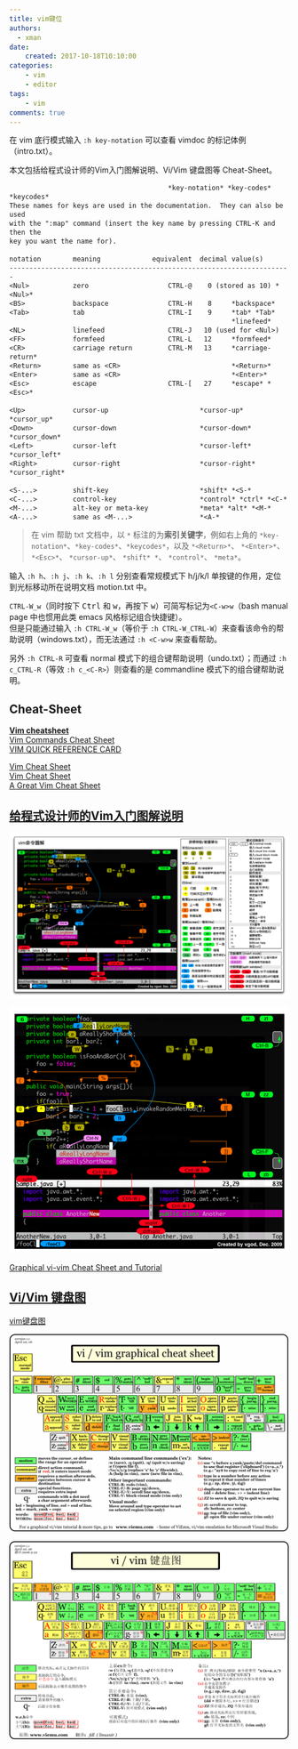 ```yaml
---
title: vim键位
authors:
  - xman
date:
    created: 2017-10-18T10:10:00
categories:
    - vim
    - editor
tags:
    - vim
comments: true
---
```


在 vim 底行模式输入 `:h key-notation` 可以查看 vimdoc 的标记体例（intro.txt）。

本文包括给程式设计师的Vim入门图解说明、Vi/Vim 键盘图等 Cheat-Sheet。

<!-- more -->

```Shell
                                        *key-notation* *key-codes* *keycodes*
These names for keys are used in the documentation.  They can also be used
with the ":map" command (insert the key name by pressing CTRL-K and then the
key you want the name for).

notation        meaning             equivalent  decimal value(s)      
-----------------------------------------------------------------------
<Nul>           zero                    CTRL-@    0 (stored as 10) *<Nul>*
<BS>            backspace               CTRL-H    8     *backspace*
<Tab>           tab                     CTRL-I    9     *tab* *Tab*
                                                        *linefeed*
<NL>            linefeed                CTRL-J   10 (used for <Nul>)
<FF>            formfeed                CTRL-L   12     *formfeed*
<CR>            carriage return         CTRL-M   13     *carriage-return*
<Return>        same as <CR>                            *<Return>*
<Enter>         same as <CR>                            *<Enter>*
<Esc>           escape                  CTRL-[   27     *escape* *<Esc>*

<Up>            cursor-up                       *cursor-up* *cursor_up*
<Down>          cursor-down                     *cursor-down* *cursor_down*
<Left>          cursor-left                     *cursor-left* *cursor_left*
<Right>         cursor-right                    *cursor-right* *cursor_right*

<S-...>         shift-key                       *shift* *<S-*
<C-...>         control-key                     *control* *ctrl* *<C-*
<M-...>         alt-key or meta-key             *meta* *alt* *<M-*
<A-...>         same as <M-...>                 *<A-*

```

> 在 vim 帮助 txt 文档中，以 `*` 标注的为**索引关键字**，例如右上角的 `*key-notation*`、`*key-codes*`、`*keycodes*`，以及 `*<Return>*`、 `*<Enter>*`、 `*<Esc>*`、 `*cursor-up*`、 `*shift* *`、 `*control*`、 `*meta*`。

输入 `:h h`、`:h j`、`:h k`、`:h l` 分别查看常规模式下 h/j/k/l 单按键的作用，定位到光标移动所在说明文档 motion.txt 中。  

`CTRL-W_w`（同时按下 <kbd>Ctrl</kbd> 和 <kbd>w</kbd>，再按下 <kbd>w</kbd>）可简写标记为`<C-w>w`（bash manual page 中也惯用此类 emacs 风格标记组合快捷键）。  
但是只能通过输入 `:h CTRL-W_w`（等价于 `:h CTRL-W_CTRL-W`）来查看该命令的帮助说明（windows.txt），而无法通过 `:h <C-w>w` 来查看帮助。 

另外 `:h CTRL-R` 可查看 normal 模式下的组合键帮助说明（undo.txt）；而通过 `:h c_CTRL-R`（等效 `:h c_<C-R>`）则查看的是 commandline 模式下的组合键帮助说明。   

Cheat-Sheet
---

[**Vim cheatsheet**](https://devhints.io/vim)  
[Vim Commands Cheat Sheet](https://www.fprintf.net/vimCheatSheet.html)  
[VIM QUICK REFERENCE CARD](http://users.ece.utexas.edu/~adnan/vimqrc.html)  

[Vim Cheat Sheet](https://www.linuxtrainingacademy.com/vim-cheat-sheet/)  
[Vim Cheat Sheet](https://vim.rtorr.com/)  
[A Great Vim Cheat Sheet](https://www.sogou.com/link?url=40EjMDkDaLAsIcyDVlsW9N9hg9PL4llu)  

[给程式设计师的Vim入门图解说明](http://blog.vgod.tw/2009/12/08/vim-cheat-sheet-for-programmers/?variant=zh-cn)
---

![vim-cheat-sheet-full](images/vim-cheat-sheet-full.png)

![vim-cheat-sheet-diagram](images/vim-cheat-sheet-diagram.png)

[Graphical vi-vim Cheat Sheet and Tutorial](http://www.viemu.com/a_vi_vim_graphical_cheat_sheet_tutorial.html)

[Vi/Vim 键盘图](http://www.cnblogs.com/ldp-web/archive/2011/10/22/2220920.html)
---

[vim键盘图](http://km.oa.com/articles/show/68423)

![vi-vim-cheat-sheet-en](images/vi-vim-cheat-sheet-en.gif)

![vi-vim-cheat-sheet-cn](images/vi-vim-cheat-sheet-cn.png)
